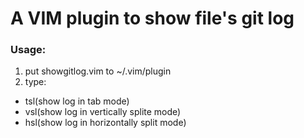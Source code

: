 # A VIM plugin to show file's git log

### Usage:

1. put showgitlog.vim to ~/.vim/plugin
2. type:

* tsl(show log in tab mode)
* vsl(show log in vertically splite mode)
* hsl(show log in horizontally split mode)
